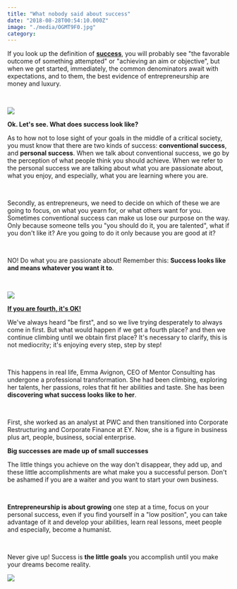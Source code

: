 ```yaml
---
title: "What nobody said about success"
date: "2018-08-28T00:54:10.000Z"
image: "./media/OGMT9F0.jpg"
category:
---
```


If you look up the definition of **[success](https://dictionary.cambridge.org/es/diccionario/ingles/success)**, you will probably see "the favorable outcome of something attempted" or "achieving an aim or objective", but when we get started, immediately, the common denominators await with expectations, and to them, the best evidence of entrepreneurship are money and luxury.

<br/>

![](./a4f4730e-77af-4e92-a615-336050145456.png)

<title-2>**Ok. Let's see. What does success look like?**</title-2>

As to how not to lose sight of your goals in the middle of a critical society, you must know that there are two kinds of success: **conventional success**, and **personal success**. When we talk about conventional success, we go by the perception of what people think you should achieve. When we refer to the personal success we are talking about what you are passionate about, what you enjoy, and especially, what you are learning where you are.

<br/>

Secondly, as entrepreneurs, we need to decide on which of these we are going to focus, on what you yearn for, or what others want for you. Sometimes conventional success can make us lose our purpose on the way. Only because someone tells you "you should do it, you are talented", what if you don't like it? Are you going to do it only because you are good at it?

<br/>

NO! Do what you are passionate about! Remember this: **Success looks like and means whatever you want it to**.

<br/>

![](./8d58419f-be97-4db2-9abe-b4f8630e4e5b.jpg)

<title-3>[**If you are fourth, it's OK!** ](https://www.forbes.com/sites/shavonlindley/2018/08/08/four-questions-to-define-real-success-at-work/#63d20f085ae7)</title-3>

We've always heard "be first", and so we live trying desperately to always come in first. But what would happen if we get a fourth place? and then we continue climbing until we obtain first place? It's necessary to clarify, this is not mediocrity; it's enjoying every step, step by step!

<br/>

This happens in real life, Emma Avignon, CEO of Mentor Consulting has undergone a professional transformation. She had been climbing, exploring her talents, her passions, roles that fit her abilities and taste. She has been **discovering what success looks like to her**.

<br/>

First, she worked as an analyst at PWC and then transitioned into Corporate Restructuring and Corporate Finance at EY. Now, she is a figure in business plus art, people, business, social enterprise.

<title-4>**Big successes are made up of small successes**</title-4>

The little things you achieve on the way don't disappear, they add up, and these little accomplishments are what make you a successful person. Don't be ashamed if you are a waiter and you want to start your own business.

<br/>

**Entrepreneurship is about growing** one step at a time, focus on your personal success, even if you find yourself in a "low position", you can take advantage of it and develop your abilities, learn real lessons, meet people and especially, become a humanist.

<br/>

Never give up! Success is **the little goals** you accomplish until you make your dreams become reality.

![](./d042b76f-9d86-46fc-a0dd-5d1d42488b41.jpg)
